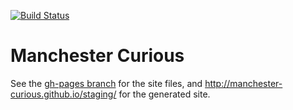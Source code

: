 [![Build Status](https://travis-ci.org/manchester-curious/staging.svg?branch=master)](https://travis-ci.org/manchester-curious/staging)

# Manchester Curious

See the [gh-pages branch](https://github.com/manchester-curious/staging/tree/gh-pages) for the site files, and http://manchester-curious.github.io/staging/ for the generated site.